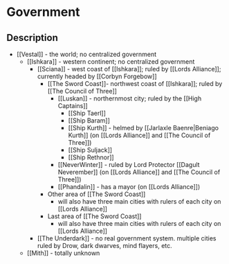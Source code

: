 # Government
## Description
- [[Vestal]] - the world; no centralized government
    - [[Ishkara]] - western continent; no centralized government
        - [[Sciana]] - west coast of [[Ishkara]]; ruled by [[Lords Alliance]]; currently headed by [[Corbyn Forgebow]]
            - [[The Sword Coast]]- northwest coast of [[Ishkara]]; ruled by [[The Council of Three]]
                - [[Luskan]] - northernmost city; ruled by the [[High Captains]]
                    - [[Ship Taerl]]
                    - [[Ship Baram]]
                    - [[Ship Kurth]] - helmed by [[Jarlaxle Baenre|Beniago Kurth]] (on [[Lords Alliance]] and [[The Council of Three]])
                    - [[Ship Suljack]]
                    - [[Ship Rethnor]]
                - [[NeverWinter]] - ruled by Lord Protector [[Dagult Neverember]] (on [[Lords Alliance]] and [[The Council of Three]])
                - [[Phandalin]] - has a mayor (on [[Lords Alliance]])
            - Other area of [[The Sword Coast]]
                - will also have three main cities with rulers of each city on [[Lords Alliance]]
            -  Last area of [[The Sword Coast]]
                - will also have three main cities with rulers of each city on [[Lords Alliance]]
        - [[The Underdark]] - no real government system. multiple cities ruled by Drow, dark dwarves, mind flayers, etc.
    - [[Mith]] - totally unknown